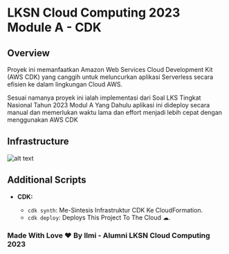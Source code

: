 # LKSN Cloud Computing 2023 Module A - CDK

## Overview

Proyek ini memanfaatkan Amazon Web Services Cloud Development Kit (AWS CDK) yang canggih
untuk meluncurkan aplikasi Serverless secara efisien ke dalam lingkungan Cloud AWS.

Sesuai namanya proyek ini ialah implementasi dari Soal LKS Tingkat Nasional Tahun 2023
Modul A Yang Dahulu aplikasi ini dideploy secara manual dan memerlukan waktu lama dan effort
menjadi lebih cepat dengan menggunakan AWS CDK

## Infrastructure

![alt text](https://github.com/notilmi/Serverless-CDK-LKS-Cloud-Computing-2023/blob/image/diagram.png?raw=true)

## Additional Scripts

- **CDK:**

  - `cdk synth`: Me-Sintesis Infrastruktur CDK Ke CloudFormation.
  - `cdk deploy`: Deploys This Project To The Cloud ☁.

### Made With Love ♥ By Ilmi - Alumni LKSN Cloud Computing 2023
